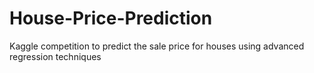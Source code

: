 # House-Price-Prediction
Kaggle competition to predict the sale price for houses using advanced regression techniques
